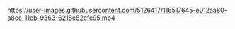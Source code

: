 
https://user-images.githubusercontent.com/5126417/116517645-e012aa80-a8ec-11eb-9363-6218e82efe95.mp4

